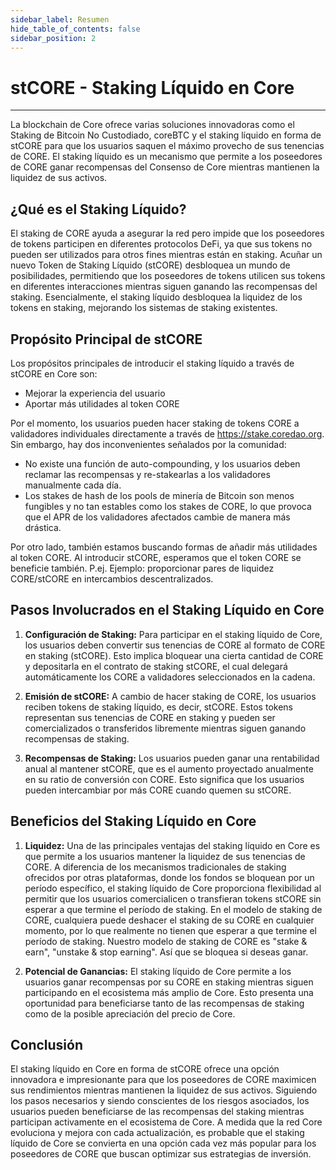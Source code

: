 ```yaml
---
sidebar_label: Resumen
hide_table_of_contents: false
sidebar_position: 2
---
```


# stCORE - Staking Líquido en Core

---

La blockchain de Core ofrece varias soluciones innovadoras como el Staking de Bitcoin No Custodiado, coreBTC y el staking líquido en forma de stCORE para que los usuarios saquen el máximo provecho de sus tenencias de CORE. El staking líquido es un mecanismo que permite a los poseedores de CORE ganar recompensas del Consenso de Core mientras mantienen la liquidez de sus activos.

## ¿Qué es el Staking Líquido?

El staking de CORE ayuda a asegurar la red pero impide que los poseedores de tokens participen en diferentes protocolos DeFi, ya que sus tokens no pueden ser utilizados para otros fines mientras están en staking. Acuñar un nuevo Token de Staking Líquido (stCORE) desbloquea un mundo de posibilidades, permitiendo que los poseedores de tokens utilicen sus tokens en diferentes interacciones mientras siguen ganando las recompensas del staking. Esencialmente, el staking líquido desbloquea la liquidez de los tokens en staking, mejorando los sistemas de staking existentes.

## Propósito Principal de stCORE

Los propósitos principales de introducir el staking líquido a través de stCORE en Core son:

- Mejorar la experiencia del usuario
- Aportar más utilidades al token CORE

Por el momento, los usuarios pueden hacer staking de tokens CORE a validadores individuales directamente a través de https://stake.coredao.org. Sin embargo, hay dos inconvenientes señalados por la comunidad:

- No existe una función de auto-compounding, y los usuarios deben reclamar las recompensas y re-stakearlas a los validadores manualmente cada día.
- Los stakes de hash de los pools de minería de Bitcoin son menos fungibles y no tan estables como los stakes de CORE, lo que provoca que el APR de los validadores afectados cambie de manera más drástica.

Por otro lado, también estamos buscando formas de añadir más utilidades al token CORE. Al introducir stCORE, esperamos que el token CORE se beneficie también. P.ej. Ejemplo: proporcionar pares de liquidez CORE/stCORE en intercambios descentralizados.

## Pasos Involucrados en el Staking Líquido en Core

1. **Configuración de Staking:** Para participar en el staking líquido de Core, los usuarios deben convertir sus tenencias de CORE al formato de CORE en staking (stCORE). Esto implica bloquear una cierta cantidad de CORE y depositarla en el contrato de staking stCORE, el cual delegará automáticamente los CORE a validadores seleccionados en la cadena.

2. **Emisión de stCORE:** A cambio de hacer staking de CORE, los usuarios reciben tokens de staking líquido, es decir, stCORE. Estos tokens representan sus tenencias de CORE en staking y pueden ser comercializados o transferidos libremente mientras siguen ganando recompensas de staking.

3. **Recompensas de Staking:** Los usuarios pueden ganar una rentabilidad anual al mantener stCORE, que es el aumento proyectado anualmente en su ratio de conversión con CORE. Esto significa que los usuarios pueden intercambiar por más CORE cuando quemen su stCORE.

## Beneficios del Staking Líquido en Core

1. **Liquidez:** Una de las principales ventajas del staking líquido en Core es que permite a los usuarios mantener la liquidez de sus tenencias de CORE. A diferencia de los mecanismos tradicionales de staking ofrecidos por otras plataformas, donde los fondos se bloquean por un período específico, el staking líquido de Core proporciona flexibilidad al permitir que los usuarios comercialicen o transfieran tokens stCORE sin esperar a que termine el período de staking. En el modelo de staking de CORE, cualquiera puede deshacer el staking de su CORE en cualquier momento, por lo que realmente no tienen que esperar a que termine el período de staking. Nuestro modelo de staking de CORE es "stake & earn", "unstake & stop earning". Así que se bloquea si deseas ganar.

2. **Potencial de Ganancias:** El staking líquido de Core permite a los usuarios ganar recompensas por su CORE en staking mientras siguen participando en el ecosistema más amplio de Core. Esto presenta una oportunidad para beneficiarse tanto de las recompensas de staking como de la posible apreciación del precio de Core.

## Conclusión

El staking líquido en Core en forma de stCORE ofrece una opción innovadora e impresionante para que los poseedores de CORE maximicen sus rendimientos mientras mantienen la liquidez de sus activos. Siguiendo los pasos necesarios y siendo conscientes de los riesgos asociados, los usuarios pueden beneficiarse de las recompensas del staking mientras participan activamente en el ecosistema de Core. A medida que la red Core evoluciona y mejora con cada actualización, es probable que el staking líquido de Core se convierta en una opción cada vez más popular para los poseedores de CORE que buscan optimizar sus estrategias de inversión.
